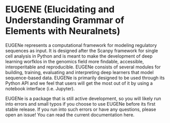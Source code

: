 # EUGENE (**E**lucidating and **U**nderstanding **G**rammar of **E**lements with **Ne**uralnets)

EUGENe represents a computational framework for modeling regulatory sequences as input. It is designed after the Scanpy framework for single cell analysis in Python and is meant to make the development of deep learning worfklos in the genomics field more findable, accessible, interoperitable and reproducible. EUGENe consists of several modules for building, training, evaluating and interpreting deep learners that model sequence-based data. EUGENe is primarily designed to be used through its Python API and we feel that users will get the most out of it by using a notebook interface (i.e. Jupyter).

EUGENe is a package that is still active development, so you will likely run into errors and small typos if you choose to use EUGENe before its first stable release. If you run into such errors or have any questions, please open an issue! You can read the current documentation here.
